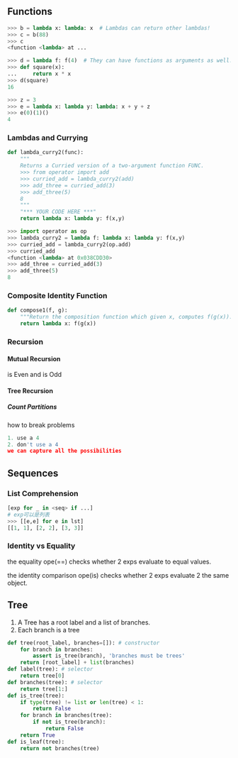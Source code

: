 ## Functions

```python
>>> b = lambda x: lambda: x  # Lambdas can return other lambdas!
>>> c = b(88)
>>> c
<function <lambda> at ...

>>> d = lambda f: f(4)  # They can have functions as arguments as well.
>>> def square(x):
...     return x * x
>>> d(square)
16
```

```python
>>> z = 3
>>> e = lambda x: lambda y: lambda: x + y + z
>>> e(0)(1)()
4
```

### Lambdas and Currying

```python
def lambda_curry2(func):
    """
    Returns a Curried version of a two-argument function FUNC.
    >>> from operator import add
    >>> curried_add = lambda_curry2(add)
    >>> add_three = curried_add(3)
    >>> add_three(5)
    8
    """
    "*** YOUR CODE HERE ***"
    return lambda x: lambda y: f(x,y)
```

```python
>>> import operator as op
>>> lambda_curry2 = lambda f: lambda x: lambda y: f(x,y)
>>> curried_add = lambda_curry2(op.add)
>>> curried_add
<function <lambda> at 0x038CDD30>
>>> add_three = curried_add(3)
>>> add_three(5)
8
```

### Composite Identity Function

```python
def compose1(f, g):
    """Return the composition function which given x, computes f(g(x))."""
    return lambda x: f(g(x))
```

### Recursion

#### Mutual Recursion

is Even and is Odd

#### Tree Recursion

##### Count Partitions

how to break problems

```python
1. use a 4
2. don't use a 4
we can capture all the possibilities
```



## Sequences

### List Comprehension

```python
[exp for _ in <seq> if ...]
# exp可以是列表
>>> [[e,e] for e in lst]
[[1, 1], [2, 2], [3, 3]]
```

### Identity vs Equality

the equality ope(==) checks whether 2 exps evaluate to equal values.

the identity comparison ope(is) checks whether 2 exps evaluate 2 the same object.

## Tree

1. A Tree has a root label and a list of branches.
2. Each branch is a tree

```python
def tree(root_label, branches=[]): # constructor
    for branch in branches:
        assert is_tree(branch), 'branches must be trees'
    return [root_label] + list(branches)
def label(tree): # selector
    return tree[0]
def branches(tree): # selector
    return tree[1:]
def is_tree(tree):
    if type(tree) != list or len(tree) < 1:
        return False
    for branch in branches(tree):
        if not is_tree(branch):
            return False
    return True
def is_leaf(tree):
    return not branches(tree)

```















